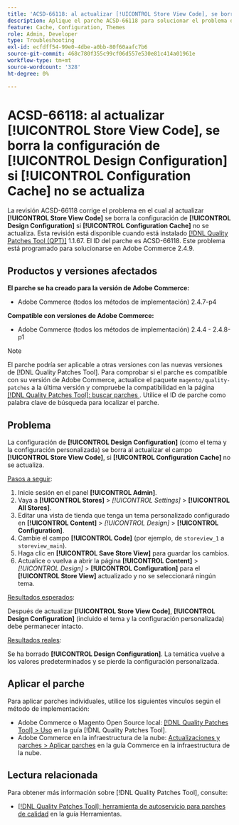 ```yaml
---
title: 'ACSD-66118: al actualizar [!UICONTROL Store View Code], se borra la configuración de [!UICONTROL Design Configuration] si [!UICONTROL Configuration Cache] no se actualiza'
description: Aplique el parche ACSD-66118 para solucionar el problema de Adobe Commerce donde al actualizar [!UICONTROL Store View Code] se borra [!UICONTROL Design Configuration] (tema y configuración personalizada) si [!UICONTROL Configuration Cache] no se actualiza correctamente.
feature: Cache, Configuration, Themes
role: Admin, Developer
type: Troubleshooting
exl-id: ecfdff54-99e0-4dbe-a0bb-80f60aafc7b6
source-git-commit: 468c780f355c99cf06d557e530e81c414a01961e
workflow-type: tm+mt
source-wordcount: '328'
ht-degree: 0%

---
```


# ACSD-66118: al actualizar **[!UICONTROL Store View Code]**, se borra la configuración de **[!UICONTROL Design Configuration]** si **[!UICONTROL Configuration Cache]** no se actualiza

La revisión ACSD-66118 corrige el problema en el cual al actualizar **[!UICONTROL Store View Code]** se borra la configuración de **[!UICONTROL Design Configuration]** si **[!UICONTROL Configuration Cache]** no se actualiza. Esta revisión está disponible cuando está instalado [[!DNL Quality Patches Tool (QPT)]](/help/tools/quality-patches-tool/quality-patches-tool-to-self-serve-quality-patches.md) 1.1.67. El ID del parche es ACSD-66118. Este problema está programado para solucionarse en Adobe Commerce 2.4.9.

## Productos y versiones afectados

**El parche se ha creado para la versión de Adobe Commerce:**

* Adobe Commerce (todos los métodos de implementación) 2.4.7-p4

**Compatible con versiones de Adobe Commerce:**

* Adobe Commerce (todos los métodos de implementación) 2.4.4 - 2.4.8-p1

>[!NOTE]
>
>El parche podría ser aplicable a otras versiones con las nuevas versiones de [!DNL Quality Patches Tool]. Para comprobar si el parche es compatible con su versión de Adobe Commerce, actualice el paquete `magento/quality-patches` a la última versión y compruebe la compatibilidad en la página [[!DNL Quality Patches Tool]: buscar parches ](https://experienceleague.adobe.com/tools/commerce-quality-patches/index.html). Utilice el ID de parche como palabra clave de búsqueda para localizar el parche.

## Problema

La configuración de **[!UICONTROL Design Configuration]** (como el tema y la configuración personalizada) se borra al actualizar el campo **[!UICONTROL Store View Code]**, si **[!UICONTROL Configuration Cache]** no se actualiza.

<u>Pasos a seguir</u>:

1. Inicie sesión en el panel **[!UICONTROL Admin]**.
2. Vaya a **[!UICONTROL Stores]** > *[!UICONTROL Settings]* > **[!UICONTROL All Stores]**.
3. Editar una vista de tienda que tenga un tema personalizado configurado en **[!UICONTROL Content]** > *[!UICONTROL Design]* > **[!UICONTROL Configuration]**.
4. Cambie el campo **[!UICONTROL Code]** (por ejemplo, de `storeview_1` a `storeview_main`).
5. Haga clic en **[!UICONTROL Save Store View]** para guardar los cambios.
6. Actualice o vuelva a abrir la página **[!UICONTROL Content]** > *[!UICONTROL Design]* > **[!UICONTROL Configuration]** para el **[!UICONTROL Store View]** actualizado y no se seleccionará ningún tema.

<u>Resultados esperados</u>:

Después de actualizar **[!UICONTROL Store View Code]**, **[!UICONTROL Design Configuration]** (incluido el tema y la configuración personalizada) debe permanecer intacto.

<u>Resultados reales</u>:

Se ha borrado **[!UICONTROL Design Configuration]**. La temática vuelve a los valores predeterminados y se pierde la configuración personalizada.

## Aplicar el parche

Para aplicar parches individuales, utilice los siguientes vínculos según el método de implementación:

* Adobe Commerce o Magento Open Source local: [[!DNL Quality Patches Tool] > Uso](/help/tools/quality-patches-tool/usage.md) en la guía [!DNL Quality Patches Tool].
* Adobe Commerce en la infraestructura de la nube: [Actualizaciones y parches > Aplicar parches](https://experienceleague.adobe.com/docs/commerce-cloud-service/user-guide/develop/upgrade/apply-patches.html) en la guía Commerce en la infraestructura de la nube.

## Lectura relacionada

Para obtener más información sobre [!DNL Quality Patches Tool], consulte:

* [[!DNL Quality Patches Tool]: herramienta de autoservicio para parches de calidad](/help/tools/quality-patches-tool/quality-patches-tool-to-self-serve-quality-patches.md) en la guía Herramientas.
